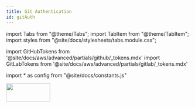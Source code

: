 ```yaml
---
title: Git Authentication
id: gitAuth
---
```

import Tabs from "@theme/Tabs";
import TabItem from "@theme/TabItem";
import styles from "@site/docs/stylesheets/tabs.module.css";

import GitHubTokens from '@site/docs/aws/advanced/partials/github/_tokens.mdx'
import GitLabTokens from '@site/docs/aws/advanced/partials/gitlab/_tokens.mdx'

import * as config from "@site/docs/constants.js"

<div
  style={{
    display: "flex",
    justifyContent: "flex-end",
    alignItems: "center",
  }}
>
  <div>
    <img src={config.AWS_LOGO_URL} height="50" width="120" />
  </div>
</div>


<Tabs groupId="git_provider" queryString>
    <TabItem value="github" label="GitHub" attributes={{className: styles.github}}>
      <GitHubTokens />
    </TabItem>
    <TabItem value="gitlab" label="GitLab" attributes={{className: styles.gitlab}}> 
      <GitLabTokens />
    </TabItem>
</Tabs>